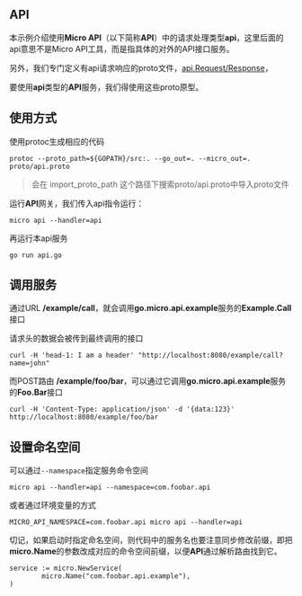 ## API

本示例介绍使用**Micro API**（以下简称**API**）中的请求处理类型**api**，这里后面的api意思不是Micro API工具，而是指具体的对外的API接口服务。

另外，我们专门定义有api请求响应的proto文件，[api.Request/Response](https://github.com/micro/go-micro/blob/master/api/proto/api.proto)，

要使用**api**类型的**API**服务，我们得使用这些proto原型。

## 使用方式

使用protoc生成相应的代码
```
protoc --proto_path=${GOPATH}/src:. --go_out=. --micro_out=. proto/api.proto 
```
>  会在 import_proto_path 这个路径下搜索proto/api.proto中导入proto文件

运行**API**网关，我们传入api指令运行：

```
micro api --handler=api
```

再运行本api服务

```
go run api.go
```

## 调用服务

通过URL **/example/call**，就会调用**go.micro.api.example**服务的**Example.Call**接口

请求头的数据会被传到最终调用的接口

```
curl -H 'head-1: I am a header' "http://localhost:8080/example/call?name=john"
```

而POST路由 **/example/foo/bar**，可以通过它调用**go.micro.api.example**服务的**Foo.Bar**接口

```
curl -H 'Content-Type: application/json' -d '{data:123}' http://localhost:8080/example/foo/bar
```

## 设置命名空间

可以通过`--namespace`指定服务命令空间

```
micro api --handler=api --namespace=com.foobar.api
```

或者通过环境变量的方式

```
MICRO_API_NAMESPACE=com.foobar.api micro api --handler=api
```

切记，如果启动时指定命名空间，则代码中的服务名也要注意同步修改前缀，即把**micro.Name**的参数改成对应的命令空间前缀，以便**API**通过解析路由找到它。

```
service := micro.NewService(
        micro.Name("com.foobar.api.example"),
)
```   
